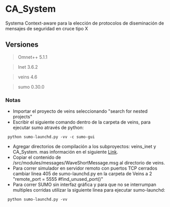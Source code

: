 # CA_System
Systema Context-aware para la elección de protocolos de diseminación de mensajes de seguridad en cruce tipo X

## Versiones
>Omnet++ 5.1.1

>Inet 3.6.2

>veins 4.6

>sumo 0.30.0

### Notas

* Importar el proyecto de veins seleccionando "search for nested projects"
* Escribir el siguiente comando dentro de la carpeta de veins, para ejecutar sumo através de python:
```
 python sumo-launchd.py -vv -c sumo-gui
```
* Agregar directorios de compilación a los subproyectos: veins_inet y CA_System.
mas información en el siguiente [Link](https://stackoverflow.com/questions/44385671/error-when-building-veins-inet-subproject). 
* Copiar el contenido de /src/modules/messages/WaveShortMessage.msg al directorio de veins.
* Para correr simulador en servidor remoto con puertos TCP cerrados cambiar linea 405 de sumo-launchd.py en la carpeta de Veins a 2 "remote_port = 5555 #find_unused_port()"
* Para correr SUMO sin interfaz gráfica y para que no se interrumpan multiples corridas utilizar la siguiente linea para ejecutar sumo-launchd:
```
 python sumo-launchd.py -vv 
```

